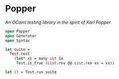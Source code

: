 # Popper

*An OCaml testing library in the spirit of Karl Popper*

```ocaml
open Popper
open Generator
open Syntax

let suite =
  Test.test
    (let* xs = many int in
     Test.is_true (List.rev @@ List.rev xs = xs))

let () = Test.run suite
```
